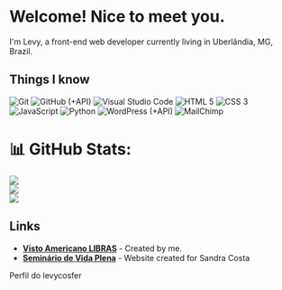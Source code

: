 <h1>Welcome! Nice to meet you.</h1>

I'm Levy, a front-end web developer currently living in Uberlândia, MG, Brazil.

<h2>Things I know</h2>
<p>
  <img alt="Git" src="https://img.shields.io/badge/-Git-e94e31?logo=git&logoColor=white" /> 
  <img alt="GitHub (+API)" src="https://img.shields.io/badge/-GitHub%20(%2BAPI)-24282e?logo=github&logoColor=white" />
  <img alt="Visual Studio Code" src="https://img.shields.io/badge/-Visual%20Studio%20Code-007ACC?logo=Visual%20Studio%20Code&logoColor=white" />
  <img alt="HTML 5" src="https://img.shields.io/badge/-HTML5-dd4b24?logo=html5&logoColor=white" />
  <img alt="CSS 3" src="https://img.shields.io/badge/-CSS%203-333?logo=css3&logoColor=white" />
  <img alt="JavaScript" src="https://img.shields.io/badge/-JavaScript-333?logo=javascript&logoColor=white" />
  <img alt="Python" src="https://img.shields.io/badge/-Python-007ACC?logo=Python&logoColor=444" />
  <img alt="WordPress (+API)" src="https://img.shields.io/badge/-WordPress%20(%2BAPI)-217196?logo=wordpress&logoColor=white" />
  <img alt="MailChimp" src="https://img.shields.io/badge/-MailChimp-FFE01B?logo=MailChimp&logoColor=444" />
</p>

# 📊 GitHub Stats:
![](https://github-readme-stats.vercel.app/api?username=micheleambrosio&theme=swift&hide_border=false&include_all_commits=true&count_private=true)<br/>
![](https://github-readme-streak-stats.herokuapp.com/?user=micheleambrosio&theme=swift&hide_border=false)<br/>
![](https://github-readme-stats.vercel.app/api/top-langs/?username=micheleambrosio&theme=swift&hide_border=false&include_all_commits=true&count_private=true&layout=compact)

## Links
* **[Visto Americano LIBRAS](https://vistoamericanolibras.com.br/)** - Created by me.
* **[Seminário de Vida Plena](https://seminariodevidaplena.com.br/)** - Website created for Sandra Costa

Perfil do levycosfer
